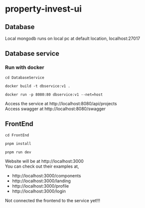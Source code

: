 # property-invest-ui
## Database
Local mongodb runs on local pc at default location, localhost:27017

## Database service

### Run with docker
```
cd DatabaseService

docker build -t dbservice:v1 .

docker run -p 8080:80 dbservice:v1 --net=host
```
Access the service at http://localhost:8080/api/projects  
Access swagger at http://localhost:8080/swagger

## FrontEnd
```
cd FrontEnd

pnpm install

pnpm run dev
```

Website will be at http://localhost:3000  
You can check out their examples at,
- http://localhost:3000/components
- http://localhost:3000/landing
- http://localhost:3000/profile
- http://localhost:3000/login

Not connected the frontend to the service yet!!!
